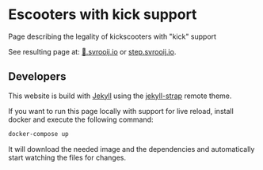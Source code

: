 # Escooters with kick support

Page describing the legality of kickscooters with "kick" support

See resulting page at: [🛴.svrooij.io](https://🛴.svrooij.io) or [step.svrooij.io](https://step.svrooij.io).

## Developers

This website is build with [Jekyll](https://jekyllrb.com/) using the [jekyll-strap](https://github.com/svrooij/jekyll-strap) remote theme.

If you want to run this page locally with support for live reload, install docker and execute the following command:

```bash
docker-compose up
```

It will download the needed image and the dependencies and automatically start watching the files for changes.
